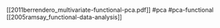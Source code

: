[[2011berrendero_multivariate-functional-pca.pdf]]
#pca #pca-functional
[[2005ramsay_functional-data-analysis]]

